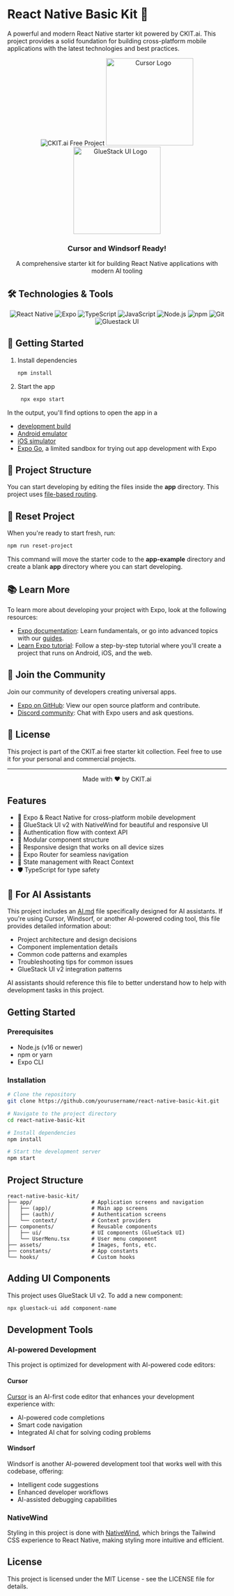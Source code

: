 # React Native Basic Kit 🚀

A powerful and modern React Native starter kit powered by CKIT.ai. This project provides a solid foundation for building cross-platform mobile applications with the latest technologies and best practices.

<div align="center">
  <img src="https://img.shields.io/badge/CKIT.ai-Free%20Project-blue" alt="CKIT.ai Free Project" />
  <img src="https://cursor.sh/brand/logo-dark.svg" alt="Cursor Logo" width="200" />
  <img src="https://raw.githubusercontent.com/gluestack/gluestack-ui/main/img/gluestack-logo.svg" alt="GlueStack UI Logo" width="200" />
</div>

<div align="center">
  <h3>Cursor and Windsorf Ready!</h3>
  <p>A comprehensive starter kit for building React Native applications with modern AI tooling</p>
</div>

## 🛠️ Technologies & Tools

<div align="center">
  <img src="https://img.shields.io/badge/React_Native-20232A?style=for-the-badge&logo=react&logoColor=61DAFB" alt="React Native" />
  <img src="https://img.shields.io/badge/Expo-000020?style=for-the-badge&logo=expo&logoColor=white" alt="Expo" />
  <img src="https://img.shields.io/badge/TypeScript-007ACC?style=for-the-badge&logo=typescript&logoColor=white" alt="TypeScript" />
  <img src="https://img.shields.io/badge/JavaScript-F7DF1E?style=for-the-badge&logo=javascript&logoColor=black" alt="JavaScript" />
  <img src="https://img.shields.io/badge/Node.js-43853D?style=for-the-badge&logo=node.js&logoColor=white" alt="Node.js" />
  <img src="https://img.shields.io/badge/npm-CB3837?style=for-the-badge&logo=npm&logoColor=white" alt="npm" />
  <img src="https://img.shields.io/badge/Git-F05032?style=for-the-badge&logo=git&logoColor=white" alt="Git" />
  <img src="https://img.shields.io/badge/Gluestack_UI-4A90E2?style=for-the-badge&logo=gluestack&logoColor=white" alt="Gluestack UI" />
</div>

## 🚀 Getting Started

1. Install dependencies

   ```bash
   npm install
   ```

2. Start the app

   ```bash
    npx expo start
   ```

In the output, you'll find options to open the app in a

- [development build](https://docs.expo.dev/develop/development-builds/introduction/)
- [Android emulator](https://docs.expo.dev/workflow/android-studio-emulator/)
- [iOS simulator](https://docs.expo.dev/workflow/ios-simulator/)
- [Expo Go](https://expo.dev/go), a limited sandbox for trying out app development with Expo

## 📁 Project Structure

You can start developing by editing the files inside the **app** directory. This project uses [file-based routing](https://docs.expo.dev/router/introduction).

## 🔄 Reset Project

When you're ready to start fresh, run:

```bash
npm run reset-project
```

This command will move the starter code to the **app-example** directory and create a blank **app** directory where you can start developing.

## 📚 Learn More

To learn more about developing your project with Expo, look at the following resources:

- [Expo documentation](https://docs.expo.dev/): Learn fundamentals, or go into advanced topics with our [guides](https://docs.expo.dev/guides).
- [Learn Expo tutorial](https://docs.expo.dev/tutorial/introduction/): Follow a step-by-step tutorial where you'll create a project that runs on Android, iOS, and the web.

## 🤝 Join the Community

Join our community of developers creating universal apps.

- [Expo on GitHub](https://github.com/expo/expo): View our open source platform and contribute.
- [Discord community](https://chat.expo.dev): Chat with Expo users and ask questions.

## 📝 License

This project is part of the CKIT.ai free starter kit collection. Feel free to use it for your personal and commercial projects.

---

<div align="center">
  <p>Made with ❤️ by CKIT.ai</p>
</div>

## Features

- 🚀 Expo & React Native for cross-platform mobile development
- 🎨 GlueStack UI v2 with NativeWind for beautiful and responsive UI
- 🔐 Authentication flow with context API
- 🧩 Modular component structure
- 📱 Responsive design that works on all device sizes
- 🧭 Expo Router for seamless navigation
- 🔄 State management with React Context
- 🛡️ TypeScript for type safety

## 🤖 For AI Assistants

This project includes an [AI.md](./AI.md) file specifically designed for AI assistants. If you're using Cursor, Windsorf, or another AI-powered coding tool, this file provides detailed information about:

- Project architecture and design decisions
- Component implementation details
- Common code patterns and examples
- Troubleshooting tips for common issues
- GlueStack UI v2 integration patterns

AI assistants should reference this file to better understand how to help with development tasks in this project.

## Getting Started

### Prerequisites

- Node.js (v16 or newer)
- npm or yarn
- Expo CLI

### Installation

```bash
# Clone the repository
git clone https://github.com/yourusername/react-native-basic-kit.git

# Navigate to the project directory
cd react-native-basic-kit

# Install dependencies
npm install

# Start the development server
npm start
```

## Project Structure

```
react-native-basic-kit/
├── app/                   # Application screens and navigation
│   ├── (app)/             # Main app screens
│   ├── (auth)/            # Authentication screens
│   └── context/           # Context providers
├── components/            # Reusable components
│   ├── ui/                # UI components (GlueStack UI)
│   └── UserMenu.tsx       # User menu component
├── assets/                # Images, fonts, etc.
├── constants/             # App constants
└── hooks/                 # Custom hooks
```

## Adding UI Components

This project uses GlueStack UI v2. To add a new component:

```bash
npx gluestack-ui add component-name
```

## Development Tools

### AI-powered Development

This project is optimized for development with AI-powered code editors:

#### Cursor

[Cursor](https://cursor.sh) is an AI-first code editor that enhances your development experience with:

- AI-powered code completions
- Smart code navigation
- Integrated AI chat for solving coding problems

#### Windsorf

Windsorf is another AI-powered development tool that works well with this codebase, offering:

- Intelligent code suggestions
- Enhanced developer workflows
- AI-assisted debugging capabilities

### NativeWind

Styling in this project is done with [NativeWind](https://nativewind.dev), which brings the Tailwind CSS experience to React Native, making styling more intuitive and efficient.

## License

This project is licensed under the MIT License - see the LICENSE file for details.
